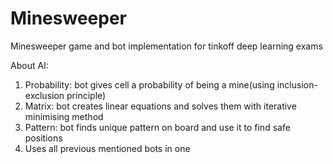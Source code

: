 # Minesweeper
Minesweeper game and bot implementation for tinkoff deep learning exams

About AI:

1. Probability: bot gives cell a probability of being a mine(using inclusion-exclusion principle)
2. Matrix: bot creates linear equations and solves them with iterative minimising method
3. Pattern: bot finds unique pattern on board and use it to find safe positions
4. Uses all previous mentioned bots in one

